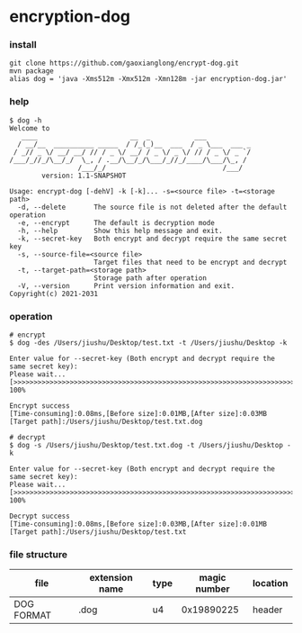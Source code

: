 # encryption-dog
### install
```Shell
git clone https://github.com/gaoxianglong/encrypt-dog.git
mvn package
alias dog = 'java -Xms512m -Xmx512m -Xmn128m -jar encryption-dog.jar'
```
### help
```Shell
$ dog -h
Welcome to 
   ____                       __  _           ___           
  / __/__  __________ _____  / /_(_)__  ___  / _ \___  ___ _
 / _// _ \/ __/ __/ // / _ \/ __/ / _ \/ _ \/ // / _ \/ _ `/
/___/_//_/\__/_/  \_, / .__/\__/_/\___/_//_/____/\___/\_, / 
                 /___/_/                             /___/  
        version: 1.1-SNAPSHOT

Usage: encrypt-dog [-dehV] -k [-k]... -s=<source file> -t=<storage path>
  -d, --delete       The source file is not deleted after the default operation
  -e, --encrypt      The default is decryption mode
  -h, --help         Show this help message and exit.
  -k, --secret-key   Both encrypt and decrypt require the same secret key
  -s, --source-file=<source file>
                     Target files that need to be encrypt and decrypt
  -t, --target-path=<storage path>
                     Storage path after operation
  -V, --version      Print version information and exit.
Copyright(c) 2021-2031
```
### operation
```Shell
# encrypt
$ dog -des /Users/jiushu/Desktop/test.txt -t /Users/jiushu/Desktop -k

Enter value for --secret-key (Both encrypt and decrypt require the same secret key):
Please wait...
[>>>>>>>>>>>>>>>>>>>>>>>>>>>>>>>>>>>>>>>>>>>>>>>>>>>>>>>>>>>>>>>>>>>>>>>>>>>>>>>>>>] 100%

Encrypt	success
[Time-consuming]:0.08ms,[Before size]:0.01MB,[After size]:0.03MB
[Target path]:/Users/jiushu/Desktop/test.txt.dog

# decrypt
$ dog -s /Users/jiushu/Desktop/test.txt.dog -t /Users/jiushu/Desktop -k

Enter value for --secret-key (Both encrypt and decrypt require the same secret key):
Please wait...
[>>>>>>>>>>>>>>>>>>>>>>>>>>>>>>>>>>>>>>>>>>>>>>>>>>>>>>>>>>>>>>>>>>>>>>>>>>>>>>>>>>] 100%

Decrypt	success
[Time-consuming]:0.08ms,[Before size]:0.03MB,[After size]:0.01MB
[Target path]:/Users/jiushu/Desktop/test.txt
```
### file structure
|  file        | extension name |  type          |   magic number |   location   |
|  ----        | ----           |  ----          |   ----         |    ----      |
| DOG FORMAT   |     .dog       |        u4      |   0x19890225   |    header    |
